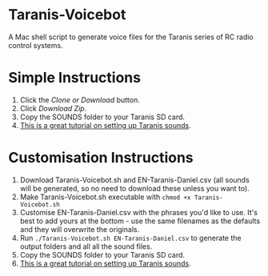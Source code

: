 # Taranis-Voicebot
A Mac shell script to generate voice files for the Taranis series of RC radio control systems.

# Simple Instructions
1. Click the *Clone or Download* button.
1. Click *Download Zip*.
1. Copy the SOUNDS folder to your Taranis SD card.
1. [This is a great tutorial on setting up Taranis sounds](https://oscarliang.com/taranis-play-sound-track-mp3-files/).

# Customisation Instructions
1. Download Taranis-Voicebot.sh and EN-Taranis-Daniel.csv (all sounds will be generated, so no need to download these unless you want to).
1. Make Taranis-Voicebot.sh executable with `chmod +x Taranis-Voicebot.sh`
1. Customise EN-Taranis-Daniel.csv with the phrases you'd like to use. It's best to add yours at the bottom - use the same filenames as the defaults and they will overwrite the originals.
1. Run `./Taranis-Voicebot.sh EN-Taranis-Daniel.csv` to generate the output folders and all all the sound files.
1. Copy the SOUNDS folder to your Taranis SD card.
1. [This is a great tutorial on setting up Taranis sounds](https://oscarliang.com/taranis-play-sound-track-mp3-files/).